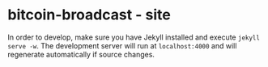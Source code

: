 # bitcoin-broadcast - site

In order to develop, make sure you have Jekyll installed and execute `jekyll serve -w`. The development server will run at `localhost:4000` and will regenerate automatically if source changes.

